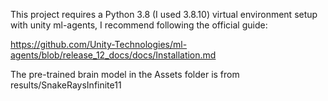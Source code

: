 This project requires a Python 3.8 (I used 3.8.10) virtual environment setup with unity ml-agents, I recommend following the official guide:

https://github.com/Unity-Technologies/ml-agents/blob/release_12_docs/docs/Installation.md

The pre-trained brain model in the Assets folder is from results/SnakeRaysInfinite11
